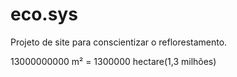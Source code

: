 # eco.sys
Projeto de site para conscientizar o reflorestamento.

13000000000 m² = 1300000 hectare(1,3 milhões)